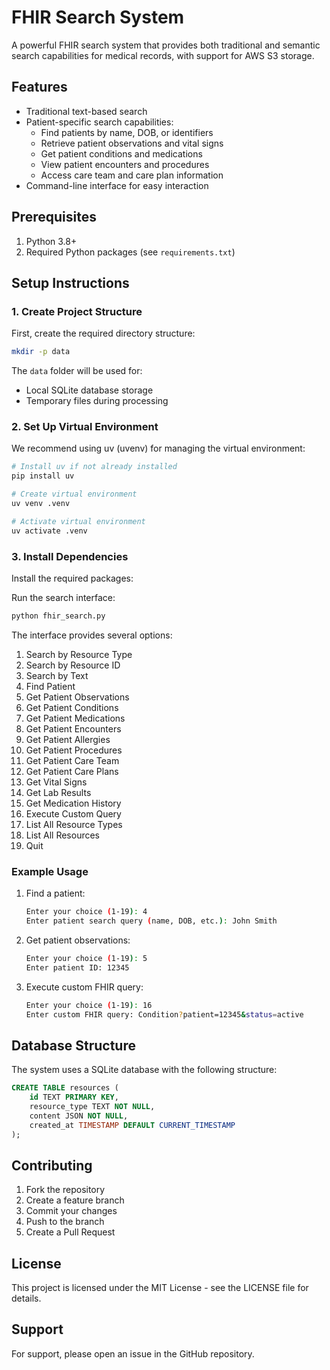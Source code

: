 # FHIR Search System

A powerful FHIR search system that provides both traditional and semantic search capabilities for medical records, with support for AWS S3 storage.

## Features

- Traditional text-based search
- Patient-specific search capabilities:
  - Find patients by name, DOB, or identifiers
  - Retrieve patient observations and vital signs
  - Get patient conditions and medications
  - View patient encounters and procedures
  - Access care team and care plan information
- Command-line interface for easy interaction

## Prerequisites

1. Python 3.8+
4. Required Python packages (see `requirements.txt`)

## Setup Instructions

### 1. Create Project Structure

First, create the required directory structure:

```bash
mkdir -p data
```

The `data` folder will be used for:
- Local SQLite database storage
- Temporary files during processing

### 2. Set Up Virtual Environment

We recommend using uv (uvenv) for managing the virtual environment:

```bash
# Install uv if not already installed
pip install uv

# Create virtual environment
uv venv .venv

# Activate virtual environment
uv activate .venv
```

### 3. Install Dependencies

Install the required packages:

Run the search interface:

```bash
python fhir_search.py
```

The interface provides several options:

1. Search by Resource Type
2. Search by Resource ID
3. Search by Text
4. Find Patient
5. Get Patient Observations
6. Get Patient Conditions
7. Get Patient Medications
8. Get Patient Encounters
9. Get Patient Allergies
10. Get Patient Procedures
11. Get Patient Care Team
12. Get Patient Care Plans
13. Get Vital Signs
14. Get Lab Results
15. Get Medication History
16. Execute Custom Query
17. List All Resource Types
18. List All Resources
19. Quit

### Example Usage

1. Find a patient:
   ```bash
   Enter your choice (1-19): 4
   Enter patient search query (name, DOB, etc.): John Smith
   ```

2. Get patient observations:
   ```bash
   Enter your choice (1-19): 5
   Enter patient ID: 12345
   ```

3. Execute custom FHIR query:
   ```bash
   Enter your choice (1-19): 16
   Enter custom FHIR query: Condition?patient=12345&status=active
   ```

## Database Structure

The system uses a SQLite database with the following structure:

```sql
CREATE TABLE resources (
    id TEXT PRIMARY KEY,
    resource_type TEXT NOT NULL,
    content JSON NOT NULL,
    created_at TIMESTAMP DEFAULT CURRENT_TIMESTAMP
);
```

## Contributing

1. Fork the repository
2. Create a feature branch
3. Commit your changes
4. Push to the branch
5. Create a Pull Request

## License

This project is licensed under the MIT License - see the LICENSE file for details.

## Support

For support, please open an issue in the GitHub repository.